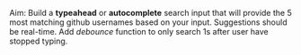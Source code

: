 Aim: Build a **typeahead** or **autocomplete** search input that will provide the 5 most matching github usernames based on your input. Suggestions should be real-time. Add *debounce* function to only search 1s after user have stopped typing. 
